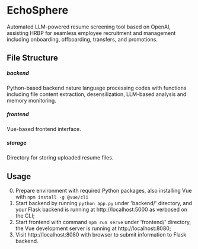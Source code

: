 # EchoSphere
Automated LLM-powered resume screening tool based on OpenAI, assisting HRBP for seamless employee recruitment and management including onboarding, offboarding, transfers, and promotions.

## File Structure

##### backend
Python-based backend nature language processing codes with functions including file content extraction, desensilization, LLM-based analysis and memory monitoring.

##### frontend
Vue-based frontend interface.

##### storage
Directory for storing uploaded resume files.

## Usage

0. Prepare environment with required Python packages, also installing Vue with `npm install -g @vue/cli`
1. Start backend by running `python app.py` under 'backend/' directory, and your Flask backend is running at http://localhost:5000 as verbosed on the CLI;
2. Start frontend with command `npm run serve` under 'frontend/' directory, the Vue development server is running at http://localhost:8080;
3. Visit http://localhost:8080 with browser to submit information to Flask backend.
